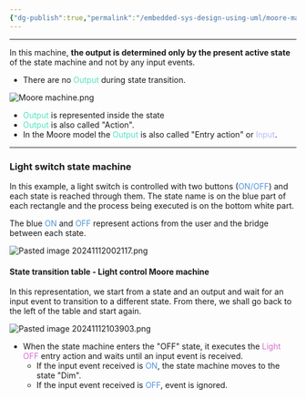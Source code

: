 ```yaml
---
{"dg-publish":true,"permalink":"/embedded-sys-design-using-uml/moore-machine/","dgPassFrontmatter":true}
---
```


---
In this machine, **the output is determined only by the present active state** of the state machine and not by any input events.

- There are no <font color="#50E3C2">Output</font> during state transition.

![Moore machine.png](/img/user/Embedded%20Sys%20Design%20using%20UML/Reference%20images/Moore%20machine.png)
- <font color="#50E3C2">Output</font> is represented inside the state
- <font color="#50E3C2">Output</font> is also called "Action".
- In the Moore model the <font color="#50E3C2">Output</font> is also called "Entry action" or <font color="#B5BCF5">Input</font>.

---
### Light switch state machine
In this example, a light switch is controlled with two buttons (<font color="#4D93D9">ON/OFF</font>) and each state is reached through them. The state name is on the blue part of each rectangle and the process being executed is on the bottom white part. 

The blue <font color="#4D93D9">ON</font> and <font color="#4D93D9">OFF</font> represent actions from the user and the bridge between each state.

![Pasted image 20241112002117.png](/img/user/Embedded%20Sys%20Design%20using%20UML/Reference%20images/Pasted%20image%2020241112002117.png)

#### State transition table - Light control Moore machine

In this representation, we start from a state and an output and wait for an input event to transition to a different state. From there, we shall go back to the left of the table and start again.

![Pasted image 20241112103903.png](/img/user/Embedded%20Sys%20Design%20using%20UML/Reference%20images/Pasted%20image%2020241112103903.png)

- When the state machine enters the "OFF" state, it executes the <font color="#D86DCD">Light OFF</font> entry action and waits until an input event is received.
	- If the input event received is <font color="#4D93D9">ON</font>, the state machine moves to the state "Dim".
	- If the input event received is <font color="#4D93D9">OFF</font>, event is ignored.